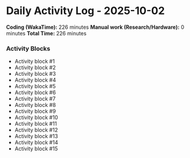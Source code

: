 # Daily Activity Log - 2025-10-02

**Coding (WakaTime):** 226 minutes
**Manual work (Research/Hardware):** 0 minutes
**Total Time:** 226 minutes

### Activity Blocks
- Activity block #1
- Activity block #2
- Activity block #3
- Activity block #4
- Activity block #5
- Activity block #6
- Activity block #7
- Activity block #8
- Activity block #9
- Activity block #10
- Activity block #11
- Activity block #12
- Activity block #13
- Activity block #14
- Activity block #15
